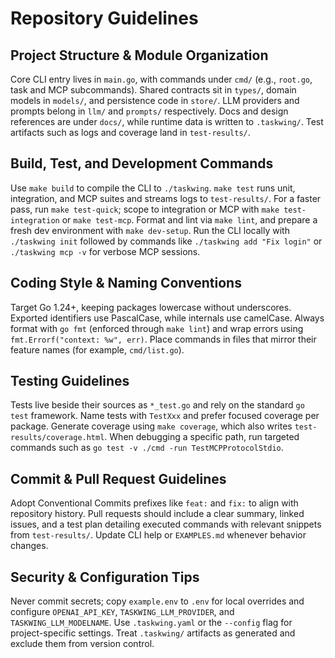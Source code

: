 # Repository Guidelines

## Project Structure & Module Organization

Core CLI entry lives in `main.go`, with commands under `cmd/` (e.g., `root.go`, task and MCP subcommands). Shared contracts sit in `types/`, domain models in `models/`, and persistence code in `store/`. LLM providers and prompts belong in `llm/` and `prompts/` respectively. Docs and design references are under `docs/`, while runtime data is written to `.taskwing/`. Test artifacts such as logs and coverage land in `test-results/`.

## Build, Test, and Development Commands

Use `make build` to compile the CLI to `./taskwing`. `make test` runs unit, integration, and MCP suites and streams logs to `test-results/`. For a faster pass, run `make test-quick`; scope to integration or MCP with `make test-integration` or `make test-mcp`. Format and lint via `make lint`, and prepare a fresh dev environment with `make dev-setup`. Run the CLI locally with `./taskwing init` followed by commands like `./taskwing add "Fix login"` or `./taskwing mcp -v` for verbose MCP sessions.

## Coding Style & Naming Conventions

Target Go 1.24+, keeping packages lowercase without underscores. Exported identifiers use PascalCase, while internals use camelCase. Always format with `go fmt` (enforced through `make lint`) and wrap errors using `fmt.Errorf("context: %w", err)`. Place commands in files that mirror their feature names (for example, `cmd/list.go`).

## Testing Guidelines

Tests live beside their sources as `*_test.go` and rely on the standard `go test` framework. Name tests with `TestXxx` and prefer focused coverage per package. Generate coverage using `make coverage`, which also writes `test-results/coverage.html`. When debugging a specific path, run targeted commands such as `go test -v ./cmd -run TestMCPProtocolStdio`.

## Commit & Pull Request Guidelines

Adopt Conventional Commits prefixes like `feat:` and `fix:` to align with repository history. Pull requests should include a clear summary, linked issues, and a test plan detailing executed commands with relevant snippets from `test-results/`. Update CLI help or `EXAMPLES.md` whenever behavior changes.

## Security & Configuration Tips

Never commit secrets; copy `example.env` to `.env` for local overrides and configure `OPENAI_API_KEY`, `TASKWING_LLM_PROVIDER`, and `TASKWING_LLM_MODELNAME`. Use `.taskwing.yaml` or the `--config` flag for project-specific settings. Treat `.taskwing/` artifacts as generated and exclude them from version control.
